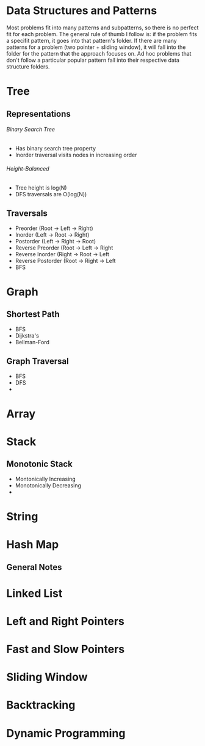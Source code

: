 # Data Structures and Patterns
Most problems fit into many patterns and subpatterns, so there is no perfect fit for each problem. The general rule of thumb I follow is: if the problem fits a specifit pattern, it goes into that pattern's folder. If there are many patterns for a problem (two pointer + sliding window), it will fall into the folder for the pattern that the approach focuses on. Ad hoc problems that don't follow a particular popular pattern fall into their respective data structure folders.
# **Tree**

## Representations
###### Binary Search Tree
- Has binary search tree property
- Inorder traversal visits nodes in increasing order
###### Height-Balanced
- Tree height is log(N)
- DFS traversals are O(log(N))

## Traversals
- Preorder (Root -> Left -> Right)
- Inorder (Left -> Root -> Right)
- Postorder (Left -> Right -> Root)
- Reverse Preorder (Root -> Left -> Right
- Reverse Inorder (Right -> Root -> Left
- Reverse Postorder (Root -> Right -> Left
- BFS



# Graph
## Shortest Path
- BFS
- Dijkstra's
- Bellman-Ford
## Graph Traversal
- BFS
- DFS
- 
# Array

# Stack
## Monotonic Stack
- Montonically Increasing
- Monotonically Decreasing
- 
# String

# Hash Map
## General Notes

# Linked List

# Left and Right Pointers

# Fast and Slow Pointers

# Sliding Window

# Backtracking

# Dynamic Programming
